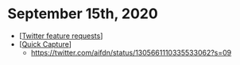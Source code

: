 # September 15th, 2020
- [[Twitter feature requests]]
- [[Quick Capture]]
    - https://twitter.com/aifdn/status/1305661110335533062?s=09



[//begin]: # "Autogenerated link references for markdown compatibility"
[Twitter feature requests]: ../twitter-feature-requests "Twitter Feature Requests"
[Quick Capture]: ../quick-capture "Quick Capture"
[//end]: # "Autogenerated link references"